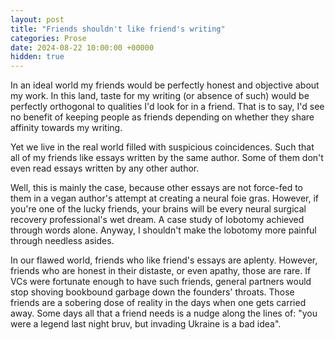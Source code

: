 ```yaml
---
layout: post
title: "Friends shouldn't like friend's writing"
categories: Prose
date: 2024-08-22 10:00:00 +00000
hidden: true
---
```


In an ideal world my friends would be perfectly honest and objective about my work.
In this land, taste for my writing (or absence of such) would be perfectly orthogonal to qualities I'd look for in a friend.
That is to say, I'd see no benefit of keeping people as friends depending on whether they share affinity towards my writing.

Yet we live in the real world filled with suspicious coincidences.
Such that all of my friends like essays written by the same author.
Some of them don't even read essays written by any other author.

Well, this is mainly the case, because other essays are not force-fed to them in a vegan author's attempt at creating a neural foie gras.
However, if you're one of the lucky friends, your brains will be every neural surgical recovery professional's wet dream.
A case study of lobotomy achieved through words alone.
Anyway, I shouldn't make the lobotomy more painful through needless asides.

In our flawed world, friends who like friend's essays are aplenty.
However, friends who are honest in their distaste, or even apathy, those are rare.
If VCs were fortunate enough to have such friends, general partners would stop shoving bookbound garbage down the founders' throats.
Those friends are a sobering dose of reality in the days when one gets carried away.
Some days all that a friend needs is a nudge along the lines of:
"you were a legend last night bruv, but invading Ukraine is a bad idea".
